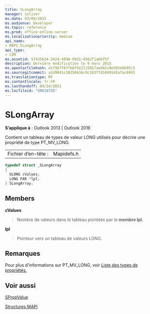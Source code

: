 ```yaml
---
title: SLongArray
manager: soliver
ms.date: 03/09/2015
ms.audience: Developer
ms.topic: reference
ms.prod: office-online-server
ms.localizationpriority: medium
api_name:
- MAPI.SLongArray
api_type:
- COM
ms.assetid: 57435634-202d-4998-9931-4562f1a66f5f
description: Dernière modification le 9 mars 2015
ms.openlocfilehash: d1f987f87fb07912115057aed82c0e592e0695c5
ms.sourcegitcommit: a1d9041c20256616c9c183f7d1049142a7ac6991
ms.translationtype: MT
ms.contentlocale: fr-FR
ms.lasthandoff: 09/24/2021
ms.locfileid: "59619735"
---
```

# <a name="slongarray"></a>SLongArray

  
  
**S’applique à** : Outlook 2013 | Outlook 2016 
  
Contient un tableau de types de valeur LONG utilisés pour décrire une propriété de type PT_MV_LONG. 
  
|||
|:-----|:-----|
|Fichier d’en-tête :  <br/> |Mapidefs.h  <br/> |
   
```cpp
typedef struct _SLongArray
{
  ULONG cValues;
  LONG FAR *lpl;
} SLongArray;

```

## <a name="members"></a>Members

 **cValues**
  
> Nombre de valeurs dans le tableau pointées par le **membre lpl.** 
    
 **lpl**
  
> Pointeur vers un tableau de valeurs LONG.
    
## <a name="remarks"></a>Remarques

Pour plus d’informations sur PT_MV_LONG, voir [Liste des types de propriétés.](property-types.md)
  
## <a name="see-also"></a>Voir aussi



[SPropValue](spropvalue.md)


[Structures MAPI](mapi-structures.md)

